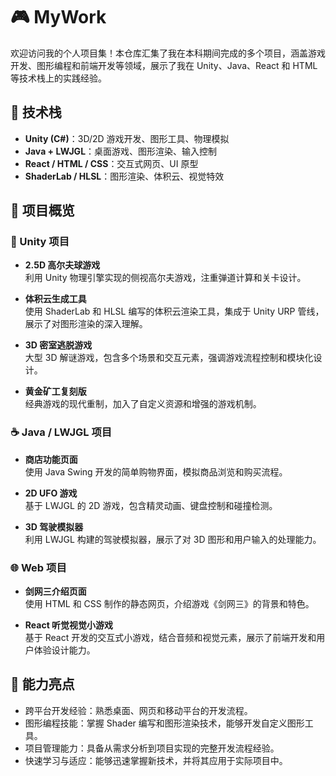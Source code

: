 # 🎮 MyWork

欢迎访问我的个人项目集！本仓库汇集了我在本科期间完成的多个项目，涵盖游戏开发、图形编程和前端开发等领域，展示了我在 Unity、Java、React 和 HTML 等技术栈上的实践经验。

## 🧰 技术栈

- **Unity (C#)**：3D/2D 游戏开发、图形工具、物理模拟
- **Java + LWJGL**：桌面游戏、图形渲染、输入控制
- **React / HTML / CSS**：交互式网页、UI 原型
- **ShaderLab / HLSL**：图形渲染、体积云、视觉特效

## 📂 项目概览

### 🎯 Unity 项目

- **2.5D 高尔夫球游戏**  
  利用 Unity 物理引擎实现的侧视高尔夫游戏，注重弹道计算和关卡设计。

- **体积云生成工具**  
  使用 ShaderLab 和 HLSL 编写的体积云渲染工具，集成于 Unity URP 管线，展示了对图形渲染的深入理解。

- **3D 密室逃脱游戏**  
  大型 3D 解谜游戏，包含多个场景和交互元素，强调游戏流程控制和模块化设计。

- **黄金矿工复刻版**  
  经典游戏的现代重制，加入了自定义资源和增强的游戏机制。

### ☕ Java / LWJGL 项目

- **商店功能页面**  
  使用 Java Swing 开发的简单购物界面，模拟商品浏览和购买流程。

- **2D UFO 游戏**  
  基于 LWJGL 的 2D 游戏，包含精灵动画、键盘控制和碰撞检测。

- **3D 驾驶模拟器**  
  利用 LWJGL 构建的驾驶模拟器，展示了对 3D 图形和用户输入的处理能力。

### 🌐 Web 项目

- **剑网三介绍页面**  
  使用 HTML 和 CSS 制作的静态网页，介绍游戏《剑网三》的背景和特色。

- **React 听觉视觉小游戏**  
  基于 React 开发的交互式小游戏，结合音频和视觉元素，展示了前端开发和用户体验设计能力。

## 🌟 能力亮点

- 跨平台开发经验：熟悉桌面、网页和移动平台的开发流程。
- 图形编程技能：掌握 Shader 编写和图形渲染技术，能够开发自定义图形工具。
- 项目管理能力：具备从需求分析到项目实现的完整开发流程经验。
- 快速学习与适应：能够迅速掌握新技术，并将其应用于实际项目中。
